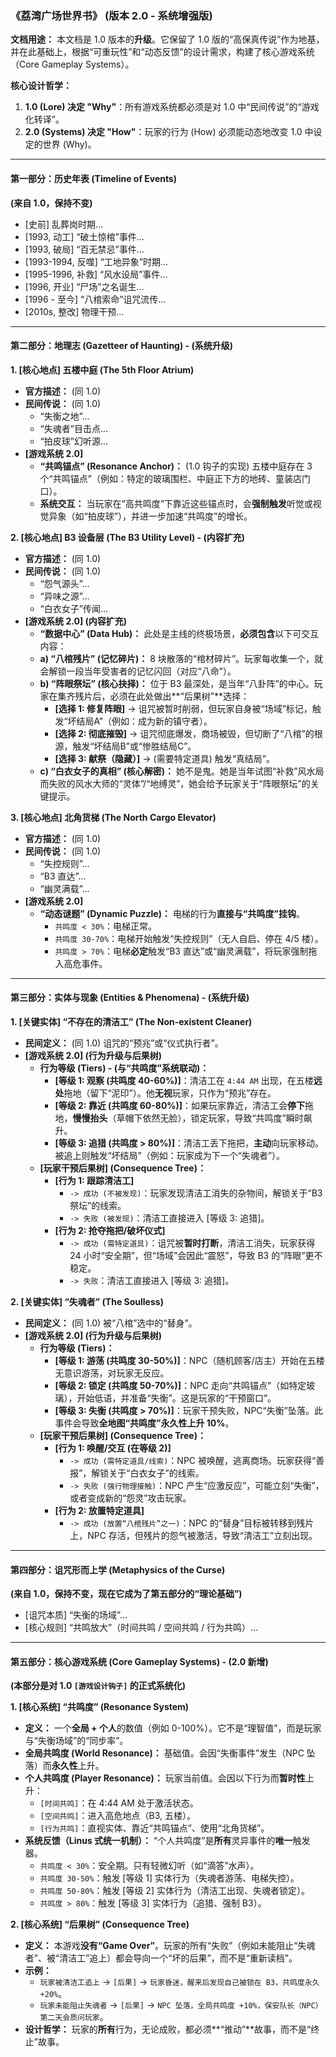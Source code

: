 ### 《荔湾广场世界书》 (版本 2.0 - 系统增强版)

**文档用途：** 本文档是 1.0 版本的**升级**。它保留了 1.0 版的“高保真传说”作为地基，并在此基础上，根据“可重玩性”和“动态反馈”的设计需求，构建了核心游戏系统（Core Gameplay Systems）。

**核心设计哲学：**
1.  **1.0 (Lore) 决定 "Why"**：所有游戏系统都必须是对 1.0 中“民间传说”的“游戏化转译”。
2.  **2.0 (Systems) 决定 "How"**：玩家的行为 (How) 必须能动态地改变 1.0 中设定的世界 (Why)。

---

#### 第一部分：历史年表 (Timeline of Events)

**(来自 1.0，保持不变)**
* [史前] 乱葬岗时期...
* [1993, 动工] “破土惊棺”事件...
* [1993, 破局] “百无禁忌”事件...
* [1993-1994, 反噬] “工地异象”时期...
* [1995-1996, 补救] “风水设局”事件...
* [1996, 开业] “尸场”之名诞生...
* [1996 - 至今] “八棺索命”诅咒流传...
* [2010s, 整改] 物理干预...

---

#### 第二部分：地理志 (Gazetteer of Haunting) - (系统升级)

**1. [核心地点] 五楼中庭 (The 5th Floor Atrium)**
* **官方描述：** (同 1.0)
* **民间传说：** (同 1.0)
    * “失衡之地”...
    * “失魂者”目击点...
    * “拍皮球”幻听源...
* **[游戏系统 2.0]**
    * **“共鸣锚点” (Resonance Anchor)：** (1.0 钩子的实现) 五楼中庭存在 3 个“共鸣锚点”（例如：特定的玻璃围栏、中庭正下方的地砖、童装店门口）。
    * **系统交互：** 当玩家在“高共鸣度”下靠近这些锚点时，会**强制触发**听觉或视觉异象（如“拍皮球”），并进一步加速“共鸣度”的增长。

**2. [核心地点] B3 设备层 (The B3 Utility Level) - (内容扩充)**
* **官方描述：** (同 1.0)
* **民间传说：** (同 1.0)
    * “怨气源头”...
    * “异味之源”...
    * “白衣女子”传闻...
* **[游戏系统 2.0] (内容扩充)**
    * **“数据中心” (Data Hub)：** 此处是主线的终极场景，**必须包含**以下可交互内容：
    * **a) “八棺残片” (记忆碎片)：** 8 块散落的“棺材碎片”。玩家每收集一个，就会解锁一段当年受害者的记忆闪回（对应“八命”）。
    * **b) “阵眼祭坛” (核心抉择)：** 位于 B3 最深处，是当年“八卦阵”的中心。玩家在集齐残片后，必须在此处做出**“后果树”**选择：
        * **[选择 1: 修复阵眼]** -> 诅咒被暂时削弱，但玩家自身被“场域”标记，触发“坏结局A”（例如：成为新的镇守者）。
        * **[选择 2: 彻底摧毁]** -> 诅咒彻底爆发，商场被毁，但切断了“八棺”的根源，触发“坏结局B”或“惨胜结局C”。
        * **[选择 3: 献祭（隐藏）]** -> (需要特定道具) 触发“真结局”。
    * **c) “白衣女子的真相” (核心解密)：** 她不是鬼。她是当年试图“补救”风水局而失败的风水大师的“灵体”/“地缚灵”，她会给予玩家关于“阵眼祭坛”的关键提示。

**3. [核心地点] 北角货梯 (The North Cargo Elevator)**
* **官方描述：** (同 1.0)
* **民间传说：** (同 1.0)
    * “失控规则”...
    * “B3 直达”...
    * “幽灵满载”...
* **[游戏系统 2.0]**
    * **“动态谜题” (Dynamic Puzzle)：** 电梯的行为**直接与“共鸣度”挂钩**。
        * `共鸣度 < 30%`：电梯正常。
        * `共鸣度 30-70%`：电梯开始触发“失控规则”（无人自启、停在 4/5 楼）。
        * `共鸣度 > 70%`：电梯**必定**触发“B3 直达”或“幽灵满载”，将玩家强制拖入高危事件。

---

#### 第三部分：实体与现象 (Entities & Phenomena) - (系统升级)

**1. [关键实体] “不存在的清洁工” (The Non-existent Cleaner)**
* **民间定义：** (同 1.0) 诅咒的“预兆”或“仪式执行者”。
* **[游戏系统 2.0] (行为升级与后果树)**
    * **行为等级 (Tiers) - (与“共鸣度”系统联动)：**
        * **[等级 1: 观察 (共鸣度 40-60%)]**：清洁工在 `4:44 AM` 出现，在五楼**远处**拖地（留下“泥印”）。他**无视**玩家，只作为“预兆”存在。
        * **[等级 2: 靠近 (共鸣度 60-80%)]**：如果玩家靠近，清洁工会**停下**拖地，**慢慢抬头**（草帽下依然无脸），锁定玩家，导致“共鸣度”瞬时飙升。
        * **[等级 3: 追猎 (共鸣度 > 80%)]**：清洁工丢下拖把，**主动**向玩家移动。被追上则触发“坏结局”（例如：玩家成为下一个“失魂者”）。
    * **[玩家干预后果树] (Consequence Tree)：**
        * **[行为 1: 跟踪清洁工]**
            * `-> 成功 (不被发现)`：玩家发现清洁工消失的杂物间，解锁关于“B3 祭坛”的线索。
            * `-> 失败 (被发现)`：清洁工直接进入 [等级 3: 追猎]。
        * **[行为 2: 抢夺拖把/破坏仪式]**
            * `-> 成功 (需特定道具)`：诅咒被**暂时打断**，清洁工消失，玩家获得 24 小时“安全期”，但“场域”会因此“震怒”，导致 B3 的“阵眼”更不稳定。
            * `-> 失败`：清洁工直接进入 [等级 3: 追猎]。

**2. [关键实体] “失魂者” (The Soulless)**
* **民间定义：** (同 1.0) 被“八棺”选中的“替身”。
* **[游戏系统 2.0] (行为升级与后果树)**
    * **行为等级 (Tiers)：**
        * **[等级 1: 游荡 (共鸣度 30-50%)]**：NPC（随机顾客/店主）开始在五楼无意识游荡，对玩家无反应。
        * **[等级 2: 锁定 (共鸣度 50-70%)]**：NPC 走向“共鸣锚点”（如特定玻璃），开始低语，并准备“失衡”。这是玩家的“干预窗口”。
        * **[等级 3: 失衡 (共鸣度 > 70%)]**：玩家干预失败，NPC“失衡”坠落。此事件会导致**全地图“共鸣度”永久性上升 10%**。
    * **[玩家干预后果树] (Consequence Tree)：**
        * **[行为 1: 唤醒/交互 (在等级 2)]**
            * `-> 成功 (需特定道具/线索)`：NPC 被唤醒，逃离商场。玩家获得“善报”，解锁关于“白衣女子”的线索。
            * `-> 失败 (强行物理接触)`：NPC 产生“应激反应”，可能立刻“失衡”，或者变成新的“怨灵”攻击玩家。
        * **[行为 2: 放置特定道具]**
            * `-> 成功 (放置“八棺残片”之一)`：NPC 的“替身”目标被转移到残片上，NPC 存活，但残片的怨气被激活，导致“清洁工”立刻出现。

---

#### 第四部分：诅咒形而上学 (Metaphysics of the Curse)

**(来自 1.0，保持不变，现在它成为了第五部分的“理论基础”)**
* [诅咒本质] “失衡的场域”...
* [核心规则] “共鸣放大”（时间共鸣 / 空间共鸣 / 行为共鸣）...

---

#### 第五部分：核心游戏系统 (Core Gameplay Systems) - (2.0 新增)

**(本部分是对 1.0 `[游戏设计钩子]` 的正式系统化)**

**1. [核心系统] “共鸣度” (Resonance System)**
* **定义：** 一个**全局 + 个人**的数值（例如 0-100%）。它不是“理智值”，而是玩家与“失衡场域”的“同步率”。
* **全局共鸣度 (World Resonance)：** 基础值。会因“失衡事件”发生（NPC 坠落）而**永久性**上升。
* **个人共鸣度 (Player Resonance)：** 玩家当前值。会因以下行为而**暂时性**上升：
    * `[时间共鸣]`：在 4:44 AM 处于激活状态。
    * `[空间共鸣]`：进入高危地点（B3, 五楼）。
    * `[行为共鸣]`：直视实体、靠近“共鸣锚点”、使用“北角货梯”。
* **系统反馈（Linus 式统一机制）：** “个人共鸣度”是**所有**灵异事件的**唯一**触发器。
    * `共鸣度 < 30%`：安全期。只有轻微幻听（如“滴答”水声）。
    * `共鸣度 30-50%`：触发 [等级 1] 实体行为（失魂者游荡、电梯失控）。
    * `共鸣度 50-80%`：触发 [等级 2] 实体行为（清洁工出现、失魂者锁定）。
    * `共鸣度 > 80%`：触发 [等级 3] 实体行为（追猎、强制 B3）。

**2. [核心系统] “后果树” (Consequence Tree)**
* **定义：** 本游戏**没有“Game Over”**。玩家的所有“失败”（例如未能阻止“失魂者”、被“清洁工”追上）都会导向一个“坏的后果”，而不是“重新读档”。
* **示例：**
    * `玩家被清洁工追上` -> `[后果]` -> `玩家昏迷，醒来后发现自己被锁在 B3，共鸣度永久 +20%`。
    * `玩家未能阻止失魂者` -> `[后果]` -> `NPC 坠落，全局共鸣度 +10%，保安队长（NPC）第二天会质问玩家`。
* **设计哲学：** 玩家的**所有**行为，无论成败，都必须**“推动”**故事，而不是“终止”故事。